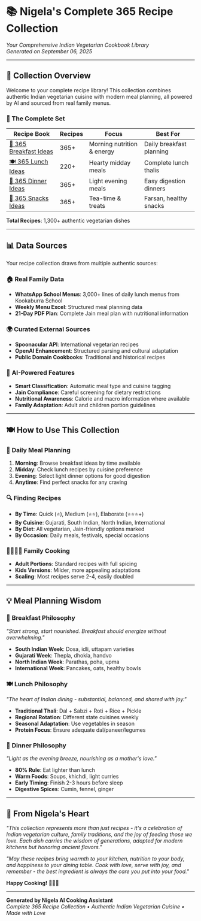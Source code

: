 # 📚 Nigela's Complete 365 Recipe Collection
*Your Comprehensive Indian Vegetarian Cookbook Library*  
*Generated on September 06, 2025*

---

## 🎯 Collection Overview

Welcome to your complete recipe library! This collection combines authentic Indian vegetarian cuisine with modern meal planning, all powered by AI and sourced from real family menus.

### 📖 The Complete Set

| Recipe Book | Recipes | Focus | Best For |
|-------------|---------|--------|----------|
| [🌅 365 Breakfast Ideas](365_breakfast_ideas.md) | 365+ | Morning nutrition & energy | Daily breakfast planning |
| [🍽️ 365 Lunch Ideas](365_lunch_ideas.md) | 220+ | Hearty midday meals | Complete lunch thalis |
| [🌙 365 Dinner Ideas](365_dinner_ideas.md) | 365+ | Light evening meals | Easy digestion dinners |
| [🍿 365 Snacks Ideas](365_snacks_ideas.md) | 365+ | Tea-time & treats | Farsan, healthy snacks |

**Total Recipes**: 1,300+ authentic vegetarian dishes

---

## 📊 Data Sources

Your recipe collection draws from multiple authentic sources:

### 🏠 **Real Family Data**
- **WhatsApp School Menus**: 3,000+ lines of daily lunch menus from Kookaburra School
- **Weekly Menu Excel**: Structured meal planning data
- **21-Day PDF Plan**: Complete Jain meal plan with nutritional information

### 🌍 **Curated External Sources**  
- **Spoonacular API**: International vegetarian recipes
- **OpenAI Enhancement**: Structured parsing and cultural adaptation
- **Public Domain Cookbooks**: Traditional and historical recipes

### 🧠 **AI-Powered Features**
- **Smart Classification**: Automatic meal type and cuisine tagging
- **Jain Compliance**: Careful screening for dietary restrictions
- **Nutritional Awareness**: Calorie and macro information where available
- **Family Adaptation**: Adult and children portion guidelines

---

## 🍽️ How to Use This Collection

### 📅 **Daily Meal Planning**
1. **Morning**: Browse breakfast ideas by time available
2. **Midday**: Check lunch recipes by cuisine preference  
3. **Evening**: Select light dinner options for good digestion
4. **Anytime**: Find perfect snacks for any craving

### 🔍 **Finding Recipes**
- **By Time**: Quick (⭐), Medium (⭐⭐), Elaborate (⭐⭐⭐+)
- **By Cuisine**: Gujarati, South Indian, North Indian, International
- **By Diet**: All vegetarian, Jain-friendly options marked
- **By Occasion**: Daily meals, festivals, special occasions

### 👨‍👩‍👧‍👦 **Family Cooking**
- **Adult Portions**: Standard recipes with full spicing
- **Kids Versions**: Milder, more appealing adaptations
- **Scaling**: Most recipes serve 2-4, easily doubled

---

## 💡 Meal Planning Wisdom

### 🌅 **Breakfast Philosophy**
*"Start strong, start nourished. Breakfast should energize without overwhelming."*
- **South Indian Week**: Dosa, idli, uttapam varieties
- **Gujarati Week**: Thepla, dhokla, handvo
- **North Indian Week**: Parathas, poha, upma
- **International Week**: Pancakes, oats, healthy bowls

### 🍽️ **Lunch Philosophy**  
*"The heart of Indian dining - substantial, balanced, and shared with joy."*
- **Traditional Thali**: Dal + Sabzi + Roti + Rice + Pickle
- **Regional Rotation**: Different state cuisines weekly
- **Seasonal Adaptation**: Use vegetables in season
- **Protein Focus**: Ensure adequate dal/paneer/legumes

### 🌙 **Dinner Philosophy**
*"Light as the evening breeze, nourishing as a mother's love."*
- **80% Rule**: Eat lighter than lunch
- **Warm Foods**: Soups, khichdi, light curries
- **Early Timing**: Finish 2-3 hours before sleep
- **Digestive Spices**: Cumin, fennel, ginger

---

## 💝 From Nigela's Heart

*"This collection represents more than just recipes - it's a celebration of Indian vegetarian culture, family traditions, and the joy of feeding those we love. Each dish carries the wisdom of generations, adapted for modern kitchens but honoring ancient flavors."*

*"May these recipes bring warmth to your kitchen, nutrition to your body, and happiness to your dining table. Cook with love, serve with joy, and remember - the best ingredient is always the care you put into your food."*

**Happy Cooking!** 👨‍🍳✨

---

**Generated by Nigela AI Cooking Assistant**  
*Complete 365 Recipe Collection • Authentic Indian Vegetarian Cuisine • Made with Love*
